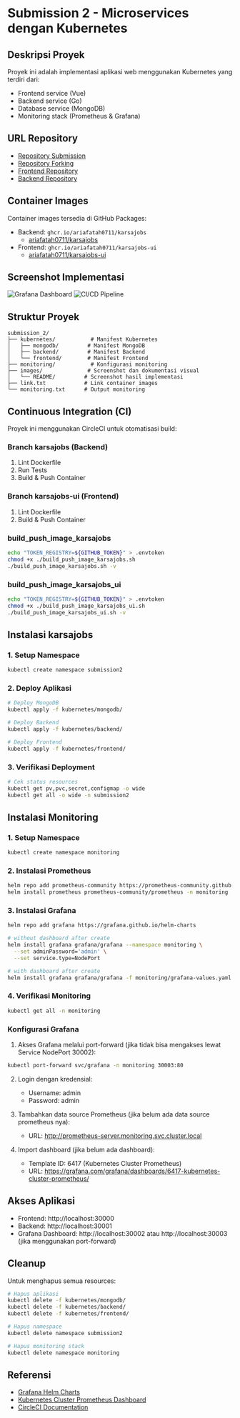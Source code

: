 # Submission 2 - Microservices dengan Kubernetes

## Deskripsi Proyek
Proyek ini adalah implementasi aplikasi web menggunakan Kubernetes yang terdiri dari:
- Frontend service (Vue)
- Backend service (Go)
- Database service (MongoDB)
- Monitoring stack (Prometheus & Grafana)

## URL Repository
- [Repository Submission](https://github.com/ariafatah0711/dicoding_8/tree/main/submission_2)
- [Repository Forking](https://github.com/ariafatah0711/a433-microservices)
- [Frontend Repository](https://github.com/ariafatah0711/a433-microservices/tree/karsajobs-ui)
- [Backend Repository](https://github.com/ariafatah0711/a433-microservices/tree/karsajobs)

## Container Images
Container images tersedia di GitHub Packages:
- Backend: `ghcr.io/ariafatah0711/karsajobs`
  - [ariafatah0711/karsajobs](https://github.com/users/ariafatah0711/packages/container/package/karsajobs)
- Frontend: `ghcr.io/ariafatah0711/karsajobs-ui`
  - [ariafatah0711/karsajobs-ui](https://github.com/users/ariafatah0711/packages/container/package/karsajobs-ui)

## Screenshot Implementasi
![Grafana Dashboard](./grafana.png)
![CI/CD Pipeline](./circleci.png)

## Struktur Proyek
```
submission_2/
├── kubernetes/           # Manifest Kubernetes
│   ├── mongodb/         # Manifest MongoDB
│   ├── backend/         # Manifest Backend
│   └── frontend/        # Manifest Frontend
├── monitoring/           # Konfigurasi monitoring
├── images/              # Screenshot dan dokumentasi visual
│   └── README/         # Screenshot hasil implementasi
├── link.txt            # Link container images
└── monitoring.txt      # Output monitoring
```

## Continuous Integration (CI)
Proyek ini menggunakan CircleCI untuk otomatisasi build:

### Branch karsajobs (Backend)
1. Lint Dockerfile
2. Run Tests
3. Build & Push Container

### Branch karsajobs-ui (Frontend)
1. Lint Dockerfile
2. Build & Push Container

### build_push_image_karsajobs
```bash
echo "TOKEN_REGISTRY=${GITHUB_TOKEN}" > .envtoken
chmod +x ./build_push_image_karsajobs.sh
./build_push_image_karsajobs.sh -v
```

### build_push_image_karsajobs_ui
```bash
echo "TOKEN_REGISTRY=${GITHUB_TOKEN}" > .envtoken
chmod +x ./build_push_image_karsajobs_ui.sh
./build_push_image_karsajobs_ui.sh -v
```

## Instalasi karsajobs
### 1. Setup Namespace
```bash
kubectl create namespace submission2
```

### 2. Deploy Aplikasi
```bash
# Deploy MongoDB
kubectl apply -f kubernetes/mongodb/

# Deploy Backend
kubectl apply -f kubernetes/backend/

# Deploy Frontend
kubectl apply -f kubernetes/frontend/
```

### 3. Verifikasi Deployment
```bash
# Cek status resources
kubectl get pv,pvc,secret,configmap -o wide
kubectl get all -o wide -n submission2
```

## Instalasi Monitoring
### 1. Setup Namespace
```bash
kubectl create namespace monitoring
```

### 2. Instalasi Prometheus
```bash
helm repo add prometheus-community https://prometheus-community.github.io/helm-charts
helm install prometheus prometheus-community/prometheus -n monitoring
```

### 3. Instalasi Grafana
```bash
helm repo add grafana https://grafana.github.io/helm-charts

# without dashboard after create
helm install grafana grafana/grafana --namespace monitoring \
  --set adminPassword='admin' \
  --set service.type=NodePort

# with dashboard after create
helm install grafana grafana/grafana -f monitoring/grafana-values.yaml -n monitoring
```

### 4. Verifikasi Monitoring
```bash
kubectl get all -n monitoring
```

### Konfigurasi Grafana
1. Akses Grafana melalui port-forward (jika tidak bisa mengakses lewat Service NodePort 30002):
```bash
kubectl port-forward svc/grafana -n monitoring 30003:80
```

2. Login dengan kredensial:
   - Username: admin
   - Password: admin

3. Tambahkan data source Prometheus (jika belum ada data source prometheus nya):
   - URL: http://prometheus-server.monitoring.svc.cluster.local

4. Import dashboard (jika belum ada dashboard):
   - Template ID: 6417 (Kubernetes Cluster Prometheus)
   - URL: https://grafana.com/grafana/dashboards/6417-kubernetes-cluster-prometheus/

## Akses Aplikasi
- Frontend: http://localhost:30000
- Backend: http://localhost:30001
- Grafana Dashboard: http://localhost:30002 atau http://localhost:30003 (jika menggunakan port-forward)

## Cleanup
Untuk menghapus semua resources:
```bash
# Hapus aplikasi
kubectl delete -f kubernetes/mongodb/
kubectl delete -f kubernetes/backend/
kubectl delete -f kubernetes/frontend/

# Hapus namespace
kubectl delete namespace submission2

# Hapus monitoring stack
kubectl delete namespace monitoring
```

## Referensi
- [Grafana Helm Charts](https://grafana.github.io/helm-charts/)
- [Kubernetes Cluster Prometheus Dashboard](https://grafana.com/grafana/dashboards/6417-kubernetes-cluster-prometheus/)
- [CircleCI Documentation](https://circleci.com/docs/)